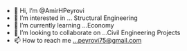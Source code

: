 - 👋 Hi, I’m @AmirHPeyrovi
- 👀 I’m interested in ... Structural Engineering
- 🌱 I’m currently learning ...Economy
- 💞️ I’m looking to collaborate on ...Civil Engineering Projects
- 📫 How to reach me ...peyrovi75@gmail.com

<!---
AmirHPeyrovi/AmirHPeyrovi is a ✨ special ✨ repository because its `README.md` (this file) appears on your GitHub profile.
You can click the Preview link to take a look at your changes.
--->
